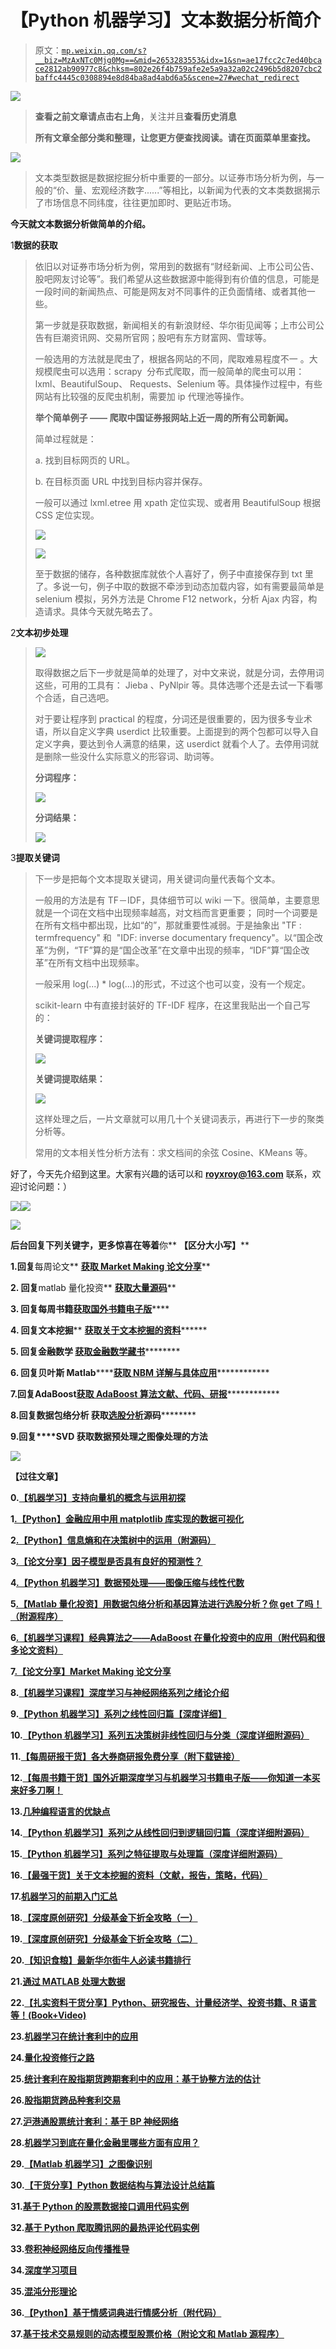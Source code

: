 # 【Python 机器学习】文本数据分析简介

> 原文：[`mp.weixin.qq.com/s?__biz=MzAxNTc0Mjg0Mg==&mid=2653283553&idx=1&sn=ae17fcc2c7ed40bcace2812ab90977c8&chksm=802e26f4b759afe2e5a9a32a02c2496b5d8207cbc2baffc4445c0308894e8d84ba8ad4abd6a5&scene=27#wechat_redirect`](http://mp.weixin.qq.com/s?__biz=MzAxNTc0Mjg0Mg==&mid=2653283553&idx=1&sn=ae17fcc2c7ed40bcace2812ab90977c8&chksm=802e26f4b759afe2e5a9a32a02c2496b5d8207cbc2baffc4445c0308894e8d84ba8ad4abd6a5&scene=27#wechat_redirect)

![](img/978a5a8ff0be951719e46b0c239e7e60.png)

> ********查看之前文章请点击右上角********，关注并且******查看历史消息******
> 
> ********所有文章全部分类和整理，让您更方便查找阅读。请在页面菜单里查找。********

![](img/470603f6bfbaf1ae5ca6d867ef4333fa.png) 

> 文本类型数据是数据挖掘分析中重要的一部分。以证券市场分析为例，与一般的“价、量、宏观经济数字......”等相比，以新闻为代表的文本类数据揭示了市场信息不同纬度，往往更加即时、更贴近市场。

**今天就文本数据分析做简单的介绍。**

1**数据的获取**

> 依旧以对证券市场分析为例，常用到的数据有“财经新闻、上市公司公告、股吧网友讨论等”。我们希望从这些数据源中能得到有价值的信息，可能是一段时间的新闻热点、可能是网友对不同事件的正负面情绪、或者其他一些。
> 
> 第一步就是获取数据，新闻相关的有新浪财经、华尔街见闻等；上市公司公告有巨潮资讯网、交易所官网；股吧有东方财富网、雪球等。
> 
> 一般选用的方法就是爬虫了，根据各网站的不同，爬取难易程度不一 。大规模爬虫可以选用：scrapy  分布式爬取，而一般简单的爬虫可以用： lxml、BeautifulSoup、 Requests、Selenium 等。具体操作过程中，有些网站有比较强的反爬虫机制，需要加 ip 代理池等操作。
> 
> **举个简单例子 —— 爬取中国证券报网站上近一周的所有公司新闻。**
> 
> 简单过程就是：
> 
> a. 找到目标网页的 URL。
> 
> b. 在目标页面 URL 中找到目标内容并保存。
> 
> 一般可以通过 lxml.etree 用 xpath 定位实现、或者用 BeautifulSoup 根据 CSS 定位实现。
> 
> ![](img/e04895d4c9a9e8526c1604a1e975d88f.png)
> 
> ![](img/2c32d76f5ec8e094ae6f4f07f5f127c5.png)
> 
> 至于数据的储存，各种数据库就依个人喜好了，例子中直接保存到 txt 里了。多说一句，例子中取的数据不牵涉到动态加载内容，如有需要最简单是 selenium 模拟，另外方法是 Chrome F12 network，分析 Ajax 内容，构造请求。具体今天就先略去了。

2**文本初步处理**

> ![](img/2b132ba4bd9b04f3ed6786b2dffa0a39.png)
> 
> 取得数据之后下一步就是简单的处理了，对中文来说，就是分词，去停用词这些，可用的工具有： Jieba 、PyNlpir 等。具体选哪个还是去试一下看哪个合适，自己选吧。
> 
> 对于要让程序到 practical 的程度，分词还是很重要的，因为很多专业术语，所以自定义字典 userdict 比较重要。上面提到的两个包都可以导入自定义字典，要达到令人满意的结果，这 userdict 就看个人了。去停用词就是删除一些没什么实际意义的形容词、助词等。
> 
> **分词程序：**
> 
> ![](img/46f4398946c2749a8c14bb2c7897c047.png)
> 
> **分词结果：**
> 
> **![](img/9c6ae689020886a6bdb6872862c1e4fc.png)**

3**提取关键词**

> 下一步是把每个文本提取关键词，用关键词向量代表每个文本。
> 
> 一般用的方法是有 TF－IDF，具体细节可以 wiki 一下。很简单，主要意思就是一个词在文档中出现频率越高，对文档而言更重要； 同时一个词要是在所有文档中都出现，比如“的”，那就重要性减弱。于是抽象出 "TF : termfrequency" 和  "IDF: inverse documentary frequency"。以“国企改革”为例，“TF”算的是“国企改革”在文章中出现的频率，“IDF”算“国企改革”在所有文档中出现频率。
> 
> 一般采用 log(...) * log(...)的形式，不过这个也可以变，没有一个规定。
> 
> scikit-learn 中有直接封装好的 TF-IDF 程序，在这里我贴出一个自己写的：
> 
> **关键词提取程序：**
> 
> ![](img/a611ac8cf7501d075253f541b3d629e0.png)
> 
> **关键词提取结果：**
> 
> **![](img/393dc0089466454de1e1c25d1de64aa4.png)**
> 
> 这样处理之后，一片文章就可以用几十个关键词表示，再进行下一步的聚类分析等。
> 
> 常用的文本相关性分析方法有：求文档间的余弦 Cosine、KMeans 等。

好了，今天先介绍到这里。大家有兴趣的话可以和 **royxroy@163.com** 联系，欢迎讨论问题：）

![](img/19e794c7f9d95bf90beed55a41b61fd7.png)![](img/6ad189fcd715c11a6f9dfb77cf9ee95f.png)

![](img/470603f6bfbaf1ae5ca6d867ef4333fa.png) 

****后台回复下列关键字，更多惊喜在等着****你** **【区分大小写】**** 

****1.回复****每周论文** [**获取 Market Making 论文分享**](http://mp.weixin.qq.com/s?__biz=MzAxNTc0Mjg0Mg==&mid=2653283381&idx=1&sn=48ec361d5b5a0e86e7749ff100a1f335&scene=21#wechat_redirect)**

****2\. 回复****matlab 量化投资** **[**获取大量源码**](http://mp.weixin.qq.com/s?__biz=MzAxNTc0Mjg0Mg==&mid=2653283293&idx=1&sn=7c26d2958d1a463686b2600c69bd9bff&scene=21#wechat_redirect)****

******3\. 回复****每周书籍**[**获取国外书籍电子版**](http://mp.weixin.qq.com/s?__biz=MzAxNTc0Mjg0Mg==&mid=2653283159&idx=1&sn=2b5ff2017cabafc48fd3497ae5efa58c&scene=21#wechat_redirect)****

********4\.** **回复******文本挖掘**** ****[**获取关于文本挖掘的资料**](http://mp.weixin.qq.com/s?__biz=MzAxNTc0Mjg0Mg==&mid=2653283053&idx=1&sn=1d17fbc17545e561be0664af78304a67&scene=21#wechat_redirect)**********

************5\. 回复******金融数学**** ****[**获取金融数学藏书**](http://mp.weixin.qq.com/s?__biz=MzAxNTc0Mjg0Mg==&mid=403111936&idx=4&sn=97822bfa300f3d856d6c9acd8dc24914&scene=21#wechat_redirect)**************

**********6\. 回复******贝叶斯 Matlab********[**获取 NBM 详解与具体应用**](http://mp.weixin.qq.com/s?__biz=MzAxNTc0Mjg0Mg==&mid=401834925&idx=1&sn=d56246158c1002b2330a7c26fd401db6&scene=21#wechat_redirect)************

************7.回复****AdaBoost******[获取 AdaBoost 算法文献、代码、研报](http://mp.weixin.qq.com/s?__biz=MzAxNTc0Mjg0Mg==&mid=2653283387&idx=1&sn=d40b3a1ea73e3d85c124b5b1e4f3057b&scene=21#wechat_redirect)**************

**********8.回复****数据包络分析** **获取****[选股分析](http://mp.weixin.qq.com/s?__biz=MzAxNTc0Mjg0Mg==&mid=2653283401&idx=1&sn=fae6d0c0638174bb713952e6af983c54&scene=21#wechat_redirect)源码**********

********9.回复****SVD** **获取数据预处理之图像处理的方法********

********![](img/1430c9334ab485eff7fd2308f2356a49.png)******** 

********【过往文章】********

******0.[【机器学习】支持向量机的概念与运用初探](http://mp.weixin.qq.com/s?__biz=MzAxNTc0Mjg0Mg==&mid=2653283515&idx=1&sn=edeedbb0190fc1c1242de5795635fccc&scene=21#wechat_redirect)******

******1[.【Python】金融应用中用 matplotlib 库实现的数据可视化](http://mp.weixin.qq.com/s?__biz=MzAxNTc0Mjg0Mg==&mid=2653283501&idx=2&sn=e69633b4acd9f7fd39b64e734448a0a7&scene=21#wechat_redirect)******

******2[.【Python】信息熵和在决策树中的运用（附源码）](http://mp.weixin.qq.com/s?__biz=MzAxNTc0Mjg0Mg==&mid=2653283451&idx=1&sn=2f10aaa1083856c0a2e07e718a3973cd&scene=21#wechat_redirect)******

******3[.【论文分享】因子模型是否具有良好的预测性？](http://mp.weixin.qq.com/s?__biz=MzAxNTc0Mjg0Mg==&mid=2653283422&idx=1&sn=ab95987e8eebba4572a7004f6ced9cc2&scene=21#wechat_redirect)******

******4[.【Python 机器学习】数据预处理——图像压缩与线性代数](http://mp.weixin.qq.com/s?__biz=MzAxNTc0Mjg0Mg==&mid=2653283419&idx=1&sn=43f113c5e81745b607e9e1f60e7f1a35&scene=21#wechat_redirect)******

******5[.【Matlab 量化投资】用数据包络分析和基因算法进行选股分析？你 get 了吗！（附源程序）](http://mp.weixin.qq.com/s?__biz=MzAxNTc0Mjg0Mg==&mid=2653283401&idx=1&sn=fae6d0c0638174bb713952e6af983c54&scene=21#wechat_redirect)******

******6[.【机器学习课程】经典算法之——AdaBoost 在量化投资中的应用（附代码和很多论文资料）](http://mp.weixin.qq.com/s?__biz=MzAxNTc0Mjg0Mg==&mid=2653283387&idx=1&sn=d40b3a1ea73e3d85c124b5b1e4f3057b&scene=21#wechat_redirect)******

******7[.【论文分享】Market Making 论文分享](http://mp.weixin.qq.com/s?__biz=MzAxNTc0Mjg0Mg==&mid=2653283381&idx=1&sn=48ec361d5b5a0e86e7749ff100a1f335&scene=21#wechat_redirect)******

******8.[【机器学习课程】深度学习与神经网络系列之绪论介绍](http://mp.weixin.qq.com/s?__biz=MzAxNTc0Mjg0Mg==&mid=404690945&idx=1&sn=39ae29caade4b2fac87304d5091ecfc0&scene=21#wechat_redirect)****** 

******9.[【Python 机器学习】系列之线性回归篇【深度详细】](http://mp.weixin.qq.com/s?__biz=MzAxNTc0Mjg0Mg==&mid=405488375&idx=1&sn=e06859f0d3cf5102946bd1551d80184a&scene=21#wechat_redirect)****** 

******10.[【Python 机器学习】系列五决策树非线性回归与分类（深度详细附源码）](http://mp.weixin.qq.com/s?__biz=MzAxNTc0Mjg0Mg==&mid=2653283257&idx=1&sn=1b081581fd2b80c2bdfa03fdc73b1d3a&scene=21#wechat_redirect)****** 

******11.[【每周研报干货】各大券商研报免费分享（附下载链接）](http://mp.weixin.qq.com/s?__biz=MzAxNTc0Mjg0Mg==&mid=2653283257&idx=2&sn=49c78925e7f3535b9cad95bf91574519&scene=21#wechat_redirect)******

******12.[【每周书籍干货】国外近期深度学习与机器学习书籍电子版——你知道一本买来好多刀啊！](http://mp.weixin.qq.com/s?__biz=MzAxNTc0Mjg0Mg==&mid=2653283143&idx=1&sn=2316c1a067239aa007196cc8cb2e6c5b&scene=21#wechat_redirect)******

******13.[几种编程语言的优缺点](http://mp.weixin.qq.com/s?__biz=MzAxNTc0Mjg0Mg==&mid=2653283125&idx=1&sn=fc1a2a490600516cbdbbebfa4cd9d8fb&scene=21#wechat_redirect)****** 

******14.[【Python 机器学习】系列之从线性回归到逻辑回归篇（深度详细附源码）](http://mp.weixin.qq.com/s?__biz=MzAxNTc0Mjg0Mg==&mid=2653283118&idx=1&sn=fb38ed89200ba96f9ed2791dce76d55e&scene=21#wechat_redirect)****** 

******15.[【Python 机器学习】系列之特征提取与处理篇（深度详细附源码）](http://mp.weixin.qq.com/s?__biz=MzAxNTc0Mjg0Mg==&mid=2653283084&idx=1&sn=c7dd24ea9f5633f1f5370176fadef05f&scene=21#wechat_redirect)****** 

******16.[【最强干货】关于文本挖掘的资料（文献，报告，策略，代码）](http://mp.weixin.qq.com/s?__biz=MzAxNTc0Mjg0Mg==&mid=2653283053&idx=1&sn=1d17fbc17545e561be0664af78304a67&scene=21#wechat_redirect)******

******17.[机器学习的前期入门汇总](http://mp.weixin.qq.com/s?__biz=MzAxNTc0Mjg0Mg==&mid=404455727&idx=3&sn=d05688effdbb0583031ef9ae98c64387&scene=21#wechat_redirect)******

******18.[【深度原创研究】分级基金下折全攻略（一）](http://mp.weixin.qq.com/s?__biz=MzAxNTc0Mjg0Mg==&mid=403551881&idx=1&sn=e1ed56f607a0fe187dd7a0cf5178b638&scene=21#wechat_redirect)******

******19.[【深度原创研究】分级基金下折全攻略（二）](http://mp.weixin.qq.com/s?__biz=MzAxNTc0Mjg0Mg==&mid=403626226&idx=1&sn=4d1f56a6599c92fd6688e5eb5d7d15dc&scene=21#wechat_redirect)******

******20.[【知识食粮】最新华尔街牛人必读书籍排行](http://mp.weixin.qq.com/s?__biz=MzAxNTc0Mjg0Mg==&mid=401910135&idx=1&sn=43d5eb7549281bb9231a3be831302139&scene=21#wechat_redirect)******

******21.[通过 MATLAB 处理大数据](http://mp.weixin.qq.com/s?__biz=MzAxNTc0Mjg0Mg==&mid=401910135&idx=2&sn=5289317b5fa1afe4a5a4115520aaa8ac&scene=21#wechat_redirect)******

******22.[【扎实资料干货分享】Python、研究报告、计量经济学、投资书籍、R 语言等！(Book+Video)](http://mp.weixin.qq.com/s?__biz=MzAxNTc0Mjg0Mg==&mid=2653282744&idx=2&sn=c9e9fbf1fd0cd4efa8bf08b9c5f16d8a&scene=21#wechat_redirect)******

******23.[机器学习在统计套利中的应用](http://mp.weixin.qq.com/s?__biz=MzAxNTc0Mjg0Mg==&mid=2653282744&idx=3&sn=85d30593998974cfaf714ac0cf81f8cd&scene=21#wechat_redirect)******

******24.[量化投资修行之路](http://mp.weixin.qq.com/s?__biz=MzAxNTc0Mjg0Mg==&mid=2653282744&idx=4&sn=0ff993c537b4b1689967f1560dfd45be&scene=21#wechat_redirect)******

******25.[统计套利在股指期货跨期套利中的应用：基于协整方法的估计](http://mp.weixin.qq.com/s?__biz=MzAxNTc0Mjg0Mg==&mid=405625337&idx=3&sn=60d19beefab3a1636554b216a9b05742&scene=21#wechat_redirect)******

******26.[股指期货跨品种套利交易](http://mp.weixin.qq.com/s?__biz=MzAxNTc0Mjg0Mg==&mid=405625337&idx=2&sn=e136d7bb6542789fa12f1f90dd206641&scene=21#wechat_redirect)******

******27.[沪港通股票统计套利：基于 BP 神经网络](http://mp.weixin.qq.com/s?__biz=MzAxNTc0Mjg0Mg==&mid=405625337&idx=1&sn=c7d62703af3e5cdb90f0b1b853f8a483&scene=21#wechat_redirect)******

******28.[机器学习到底在量化金融里哪些方面有应用？](http://mp.weixin.qq.com/s?__biz=MzAxNTc0Mjg0Mg==&mid=2653282744&idx=1&sn=73db745def6298a1e352c03f51d26d95&scene=21#wechat_redirect)******

******29.[【Matlab 机器学习】之图像识别](http://mp.weixin.qq.com/s?__biz=MzAxNTc0Mjg0Mg==&mid=2653282814&idx=1&sn=f1224ea30942468ee39aa96d6ea0dd8f&scene=21#wechat_redirect)******

******30.[【干货分享】Python 数据结构与算法设计总结篇](http://mp.weixin.qq.com/s?__biz=MzAxNTc0Mjg0Mg==&mid=2653282752&idx=1&sn=5db4c3e27508abc083a7a5f388ddb6ed&scene=21#wechat_redirect)******

******31.[基于 Python 的股票数据接口调用代码实例](http://mp.weixin.qq.com/s?__biz=MzAxNTc0Mjg0Mg==&mid=2653282828&idx=1&sn=126ad1c21ce5795f8744690cb1effc13&scene=21#wechat_redirect)******

******32.[基于 Python 爬取腾讯网的最热评论代码实例](http://mp.weixin.qq.com/s?__biz=MzAxNTc0Mjg0Mg==&mid=2653282828&idx=2&sn=d73b96b78ce43b151c69ab3e70e4d24c&scene=21#wechat_redirect)******

******33.[卷积神经网络反向传播推导](http://mp.weixin.qq.com/s?__biz=MzAxNTc0Mjg0Mg==&mid=2653282851&idx=1&sn=6cc6f32f8d35089a3c80cdc4c95b48a9&scene=21#wechat_redirect)******

******34.[深度学习项目](http://mp.weixin.qq.com/s?__biz=MzAxNTc0Mjg0Mg==&mid=2653282851&idx=2&sn=d683b6a6570309b7dc07d79829c56b72&scene=21#wechat_redirect)******

******35.[混沌分形理论](http://mp.weixin.qq.com/s?__biz=MzAxNTc0Mjg0Mg==&mid=2653282968&idx=1&sn=04dcad950d1f1093ec35d7d70459020a&scene=21#wechat_redirect)******

******36.[【Python】基于情感词典进行情感分析（附代码）](http://mp.weixin.qq.com/s?__biz=MzAxNTc0Mjg0Mg==&mid=2653282977&idx=1&sn=715655ed0965227450696decde1b9864&scene=21#wechat_redirect)******

******37.[基于技术交易规则的动态模型股票价格（附论文和 Matlab 源程序）](http://mp.weixin.qq.com/s?__biz=MzAxNTc0Mjg0Mg==&mid=2653282981&idx=1&sn=7fcfb07c09bc6c40bb8e19972e4349c1&scene=21#wechat_redirect)******